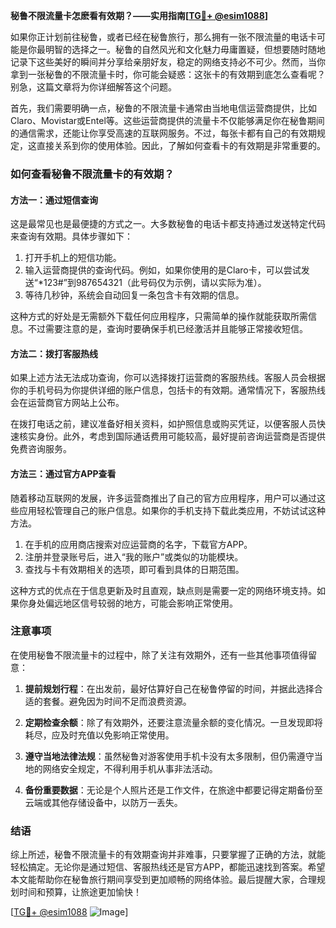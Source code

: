 **秘鲁不限流量卡怎麽看有效期？——实用指南[[TG💪+ @esim1088](https://t.me/s/esim1088)]**

如果你正计划前往秘鲁，或者已经在秘鲁旅行，那么拥有一张不限流量的电话卡可能是你最明智的选择之一。秘鲁的自然风光和文化魅力毋庸置疑，但想要随时随地记录下这些美好的瞬间并分享给亲朋好友，稳定的网络支持必不可少。然而，当你拿到一张秘鲁的不限流量卡时，你可能会疑惑：这张卡的有效期到底怎么查看呢？别急，这篇文章将为你详细解答这个问题。

首先，我们需要明确一点，秘鲁的不限流量卡通常由当地电信运营商提供，比如Claro、Movistar或Entel等。这些运营商提供的流量卡不仅能够满足你在秘鲁期间的通信需求，还能让你享受高速的互联网服务。不过，每张卡都有自己的有效期规定，这直接关系到你的使用体验。因此，了解如何查看卡的有效期是非常重要的。

### 如何查看秘鲁不限流量卡的有效期？

#### 方法一：通过短信查询

这是最常见也是最便捷的方式之一。大多数秘鲁的电话卡都支持通过发送特定代码来查询有效期。具体步骤如下：

1. 打开手机上的短信功能。
2. 输入运营商提供的查询代码。例如，如果你使用的是Claro卡，可以尝试发送“*123#”到987654321（此号码仅为示例，请以实际为准）。
3. 等待几秒钟，系统会自动回复一条包含卡有效期的信息。

这种方式的好处是无需额外下载任何应用程序，只需简单的操作就能获取所需信息。不过需要注意的是，查询时要确保手机已经激活并且能够正常接收短信。

#### 方法二：拨打客服热线

如果上述方法无法成功查询，你可以选择拨打运营商的客服热线。客服人员会根据你的手机号码为你提供详细的账户信息，包括卡的有效期。通常情况下，客服热线会在运营商官方网站上公布。

在拨打电话之前，建议准备好相关资料，如护照信息或购买凭证，以便客服人员快速核实身份。此外，考虑到国际通话费用可能较高，最好提前咨询运营商是否提供免费咨询服务。

#### 方法三：通过官方APP查看

随着移动互联网的发展，许多运营商推出了自己的官方应用程序，用户可以通过这些应用轻松管理自己的账户信息。如果你的手机支持下载此类应用，不妨试试这种方法。

1. 在手机的应用商店搜索对应运营商的名字，下载官方APP。
2. 注册并登录账号后，进入“我的账户”或类似的功能模块。
3. 查找与卡有效期相关的选项，即可看到具体的日期范围。

这种方式的优点在于信息更新及时且直观，缺点则是需要一定的网络环境支持。如果你身处偏远地区信号较弱的地方，可能会影响正常使用。

### 注意事项

在使用秘鲁不限流量卡的过程中，除了关注有效期外，还有一些其他事项值得留意：

1. **提前规划行程**：在出发前，最好估算好自己在秘鲁停留的时间，并据此选择合适的套餐。避免因为时间不足而浪费资源。
   
2. **定期检查余额**：除了有效期外，还要注意流量余额的变化情况。一旦发现即将耗尽，应及时充值以免影响正常使用。

3. **遵守当地法律法规**：虽然秘鲁对游客使用手机卡没有太多限制，但仍需遵守当地的网络安全规定，不得利用手机从事非法活动。

4. **备份重要数据**：无论是个人照片还是工作文件，在旅途中都要记得定期备份至云端或其他存储设备中，以防万一丢失。

### 结语

综上所述，秘鲁不限流量卡的有效期查询并非难事，只要掌握了正确的方法，就能轻松搞定。无论你是通过短信、客服热线还是官方APP，都能迅速找到答案。希望本文能帮助你在秘鲁旅行期间享受到更加顺畅的网络体验。最后提醒大家，合理规划时间和预算，让旅途更加愉快！

[[TG💪+ @esim1088](https://t.me/s/esim1088) ![Image](https://i.postimg.cc/4NQfJmqS/Snipaste-2025-05-13-00-14-12.png)]